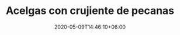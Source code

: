 ---
title: "Acelgas con crujiente de pecanas"
date: 2020-05-09T14:46:10+06:00
description: "Acelgas con crujiente de pecanas"
type: "recipe"
image: "images/recipes/acelgas-con-crujiente.png"
cuisine: Free Style
suitableForDiet: VeganDiet
categories: Breakfast
yield: 4 porciones
prepTime: 30
cookTime: 15
totalTime: 45
categories: ensalada
tags:
  - "acelgas"
  - "pecanas"
ingredients:
- 1 manojo de acelgas
- 75 g copos de avena
- 75 g salvado de trigo
- 6 nueces pecanas
- 60 g margarina 
- 2 dientes de ajo
- 30 ml de agua
- 30 g levadura nutricional
- Aceite de oliva virgen extra
- Crema de vinagre balsámico
- Sal rosa del Himalaya
directions:
- Lava las acelgas y límpialas retirando las tiras de fibras de la parte exterior del tallo.
- Cortar todas las hojas desde la punta hasta el final del tallo en tiras aproximadamente de un cm de ancho.
- En una sartén pon 1 diente de ajo y 3 cdas de aceite de oliva, saltea las acelgas y añade la sal a tu gusto.
- En otra sartén pequeña pon la margarina y una vez derretida le echas los ingredientes en este orden&#58; un diente de ajo triturado, los copos de avena, el salvado de trigo y las nueces pecanas partidas.
- Deja dorar a fuego medio, removiendo con una cuchara de madera hasta que quede una textura crujiente. 
- Ajusta de sal y añade la levadura nutricional. Apaga el fuego.
- En un plato llano pon en el centro el crujiente y por encima las acelgas con unas gotas de vinagre balsámico.
- Lo puedes servir caliente o templado.
tips: La acelgas son una verduras de hoja que...
---